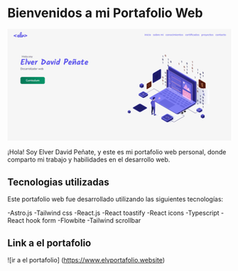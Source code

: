 # Bienvenidos a mi Portafolio Web

![portafolio web](./public/portafolio-image.png)

¡Hola! Soy Elver David Peñate, y este es mi portafolio web personal, donde comparto mi trabajo y habilidades en el desarrollo web.

## Tecnologias utilizadas

Este portafolio web fue desarrollado utilizando las siguientes tecnologías:

-Astro.js
-Tailwind css
-React.js
-React toastify
-React icons
-Typescript
-React hook form
-Flowbite
-Tailwind scrollbar

## Link a el portafolio

![ir a el portafolio] (https://www.elvportafolio.website)